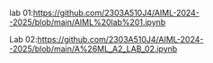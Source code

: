 lab 01:https://github.com/2303A510J4/AIML-2024--2025/blob/main/AIML%20lab%201.ipynb

Lab 02:https://github.com/2303A510J4/AIML-2024--2025/blob/main/A%26ML_A2_LAB_02.ipynb

